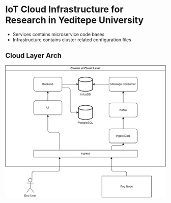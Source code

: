 # IoT Cloud Infrastructure for Research in Yeditepe University

- Services contains microservice code bases
- Infrastructure contains cluster related configuration files

## Cloud Layer Arch

![arch](docs/GradThesis-Cloud%20Layer.drawio.png)
